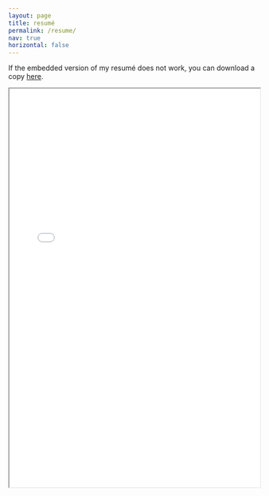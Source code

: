```yaml
---
layout: page
title: resumé
permalink: /resume/
nav: true
horizontal: false
---
```



If the embedded version of my resumé does not work, you can download a copy [here](../assets/pdf/example_pdf.pdf).

<!-- {% raw %} -->
<iframe src="../assets/pdf/example_pdf.pdf#navpanes=0" width="100%" height="800px"></iframe>
<!-- {% endraw %}) -->